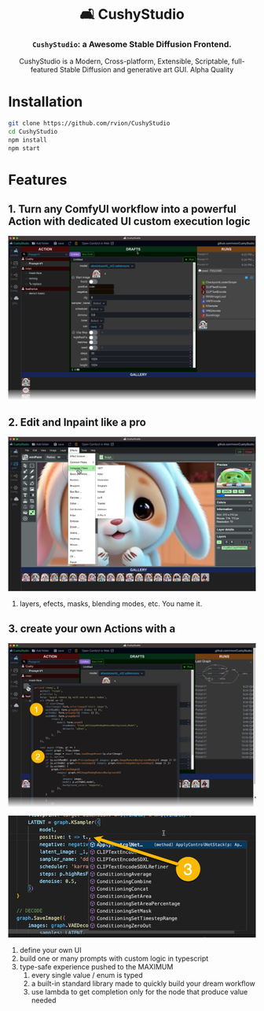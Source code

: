 <div align="center">

# 🛋 CushyStudio

### `CushyStudio`: a Awesome Stable Diffusion Frontend.

<div>CushyStudio is a Modern, Cross-platform, Extensible, Scriptable, full-featured Stable Diffusion and generative art GUI. Alpha Quality </div>

</div>

# Installation

```sh
git clone https://github.com/rvion/CushyStudio
cd CushyStudio
npm install
npm start
```

# Features

## 1. Turn any ComfyUI workflow into a powerful Action with dedicated UI custom execution logic

![](docs/static/img/screenshots/2023-09-29-21-15-36.png)

## 2. Edit and Inpaint like a pro

![](docs/static/img/screenshots/2023-09-29-22-40-45.png)

1. layers, efects, masks, blending modes, etc. You name it.

## 3. create your own Actions with a

![](docs/static/img/screenshots/2023-09-29-22-35-25.png)

![](docs/static/img/screenshots/2023-09-29-22-37-47.png)

1. define your own UI
2. build one or many prompts with custom logic in typescript
3. type-safe experience pushed to the MAXIMUM
    1. every single value / enum is typed
    2. a built-in standard library made to quickly build your dream workflow
    3. use lambda to get completion only for the node that produce value needed

<!-- global config file to change path to ComfyUI:

```
./flows/CONFIG.json
``` -->

<!--

---

# Features

- Custom nodes
- maximum type safety when writing scripts
-->
